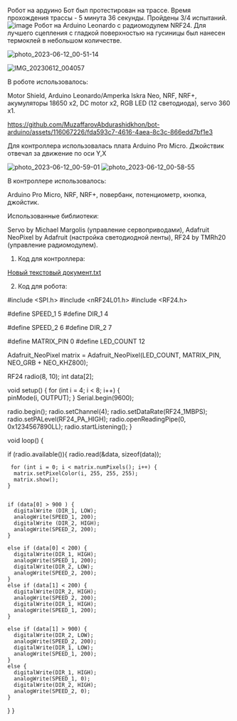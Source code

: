 Робот на ардуино
Бот был протестирован на трассе. Время прохождения трассы - 5 минута 36 секунды. Пройдены 3/4 испытаний.
![image](https://github.com/MuzaffarovAbdurashidkhon/bot-arduino/assets/116067226/a2d71bdb-98c6-44d0-a753-90e4a3f994fe)
Робот на Arduino Leonardo с радиомодулем NRF24. Для лучшего сцепления с гладкой поверхностью на гусиницы был нанесен термоклей в небольшом количестве.

![photo_2023-06-12_00-51-14](https://github.com/MuzaffarovAbdurashidkhon/bot-arduino/assets/116067226/35b40e4d-948f-4b3d-b6ed-71afb111970d)

![IMG_20230612_004057](https://github.com/MuzaffarovAbdurashidkhon/bot-arduino/assets/116067226/a6a16a98-555e-4fbb-aad7-74bb36f6d34f)


В роботе использовалось:

Motor Shield,
Arduino Leonardo/Amperka Iskra Neo,
NRF,
NRF+,
акумуляторы 18650 x2,
DC motor x2,
RGB LED  (12 светодиода),
servo 360 x1.



https://github.com/MuzaffarovAbdurashidkhon/bot-arduino/assets/116067226/fda593c7-4616-4aea-8c3c-866edd7bf1e3

Для контроллера использовалась плата Arduino Pro Micro. Джойствик отвечал за движение по оси Y,X

![photo_2023-06-12_00-59-01](https://github.com/MuzaffarovAbdurashidkhon/bot-arduino/assets/116067226/f066537f-93ec-4936-9b58-ac70c2b8e2c0)
![photo_2023-06-12_00-58-55](https://github.com/MuzaffarovAbdurashidkhon/bot-arduino/assets/116067226/2297a1e0-3a49-45dd-8b5c-c804429b4c0d)

В контроллере использовалось:

Arduino Pro Micro,
NRF,
NRF+,
повербанк,
потенциометр,
кнопка,
джойстик.

Использованные библиотеки:

Servo by Michael Margolis (управление сервоприводами),
Adafruit NeoPixel by Adafruit (настройка светодиодной ленты),
RF24 by TMRh20 (управление радиомодулем).
1. Код для контроллера:


[Новый текстовый документ.txt](https://github.com/MuzaffarovAbdurashidkhon/bot-arduino/files/11715905/default.txt)



2. Код для робота:


#include <SPI.h>
#include <nRF24L01.h>
#include <RF24.h>


#define SPEED_1      5 
#define DIR_1        4
 
#define SPEED_2      6
#define DIR_2        7

#define MATRIX_PIN    0
#define LED_COUNT 12

Adafruit_NeoPixel matrix = Adafruit_NeoPixel(LED_COUNT, MATRIX_PIN, NEO_GRB + NEO_KHZ800);

RF24 radio(8, 10);
int data[2];

 
void setup() {
  for (int i = 4; i < 8; i++) {     
    pinMode(i, OUTPUT);
  }
    Serial.begin(9600);

  radio.begin();
  radio.setChannel(4);
  radio.setDataRate(RF24_1MBPS);
  radio.setPALevel(RF24_PA_HIGH);
  radio.openReadingPipe(0, 0x1234567890LL);
  radio.startListening();
} 
 
void loop() {

  if (radio.available()){
    radio.read(&data, sizeof(data));
    
     for (int i = 0; i < matrix.numPixels(); i++) {
      matrix.setPixelColor(i, 255, 255, 255);
      matrix.show();  
    }


    if (data[0] > 900 ) {
      digitalWrite (DIR_1, LOW);
      analogWrite(SPEED_1, 200);  
      digitalWrite (DIR_2, HIGH);
      analogWrite(SPEED_2, 200);  
    }
    
    else if (data[0] < 200) {
      digitalWrite(DIR_1, HIGH);
      analogWrite(SPEED_1, 200);
      digitalWrite(DIR_2, LOW);
      analogWrite(SPEED_2, 200);
    }
    else if (data[1] < 200) {
      digitalWrite(DIR_2, HIGH);
      analogWrite(SPEED_2, 200);
      digitalWrite(DIR_1, HIGH);
      analogWrite(SPEED_1, 200);
    }

    else if (data[1] > 900) {
      digitalWrite(DIR_2, LOW);
      analogWrite(SPEED_2, 200);  
      digitalWrite(DIR_1, LOW);
      analogWrite(SPEED_1, 200); 
    }
    else {  
      digitalWrite(DIR_1, HIGH);
      analogWrite(SPEED_1, 0);
      digitalWrite(DIR_2, HIGH);
      analogWrite(SPEED_2, 0);  
    }

  }
}


